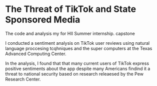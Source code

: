 # The Threat of TikTok and State Sponsored Media

The code and analysis my for HII Summer internship. capstone

I conducted a sentiment analysis on TikTok user reviews using natural language proccesing tcqhniques and the super computers at the Texas Advanced Computing Center.

In the analysis, I found that that many current users of TikTok express positive sentiments about the app despite many Americans findind it a threat to national security based on research releaesed by the Pew Research Center.
